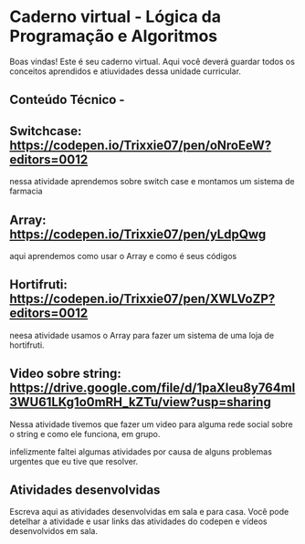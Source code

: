 # Caderno virtual - Lógica da Programação e Algoritmos
Boas vindas! Este é seu caderno virtual. Aqui você deverá guardar todos os conceitos aprendidos e atiuvidades dessa unidade curricular. 


## Conteúdo Técnico -


## Switchcase: https://codepen.io/Trixxie07/pen/oNroEeW?editors=0012 
nessa atividade aprendemos sobre switch case e montamos um sistema de farmacia
## Array: https://codepen.io/Trixxie07/pen/yLdpQwg
aqui aprendemos como usar o Array e como é seus códigos
## Hortifruti: https://codepen.io/Trixxie07/pen/XWLVoZP?editors=0012
neesa atividade usamos o Array para fazer um sistema de uma loja de hortifruti.
## Video sobre string: https://drive.google.com/file/d/1paXleu8y764mI3WU61LKg1o0mRH_kZTu/view?usp=sharing
Nessa atividade tivemos que fazer um video para alguma rede social sobre o string e como ele funciona, em grupo.

infelizmente faltei algumas atividades por causa de alguns problemas urgentes que eu tive que resolver.
## Atividades desenvolvidas
Escreva aqui as atividades desenvolvidas em sala e para casa. Você pode detelhar a atividade e usar links das atividades do codepen e vídeos desenvolvidos em sala. 
